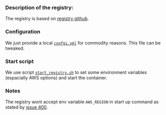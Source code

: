 ### Description of the registry:
The registry is based on [registry github](http://github.com/docker/docker-registry/).
### Configuration
We just provide a local [`confgi.yml`](config.yml) for commodity reasons. This file can be tweaked.

### Start script
We use script [`start_registry.sh`](start_registry.sh) to set some environment variables 
(espacially AWS options) and start the container.

### Notes
The registry wont accept env variable `AWS_REGION` in start up command as stated by [issue 400](https://github.com/docker/docker-registry/issues/400).

